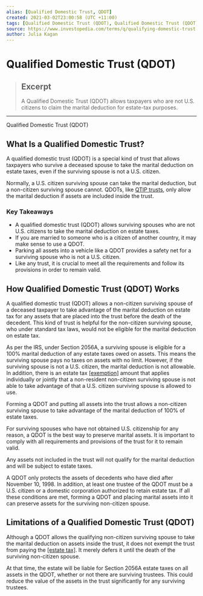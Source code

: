 ```yaml
---
alias: [Qualified Domestic Trust, QDOT]
created: 2021-03-02T23:00:58 (UTC +11:00)
tags: [Qualified Domestic Trust (QDOT), Qualified Domestic Trust (QDOT)]
source: https://www.investopedia.com/terms/q/qualifying-domestic-trust.asp
author: Julia Kagan
---
```


# Qualified Domestic Trust (QDOT)

> ## Excerpt
> A Qualified Domestic Trust (QDOT) allows taxpayers who are not U.S. citizens to claim the marital deduction for estate-tax purposes.

---

Qualified Domestic Trust (QDOT)
## What Is a Qualified Domestic Trust?

A qualified domestic trust (QDOT) is a special kind of trust that allows taxpayers who survive a deceased spouse to take the marital deduction on estate taxes, even if the surviving spouse is not a U.S. citizen.

Normally, a U.S. citizen surviving spouse can take the marital deduction, but a non-citizen surviving spouse cannot. QDOTs, like [QTIP trusts](https://www.investopedia.com/terms/q/qtip.asp), only allow the marital deduction if assets are included inside the trust.

### Key Takeaways

-   A qualified domestic trust (QDOT) allows surviving spouses who are not U.S. citizens to take the marital deduction on estate taxes.
-   If you are married to someone who is a citizen of another country, it may make sense to use a QDOT.
-   Parking all assets into a vehicle like a QDOT provides a safety net for a surviving spouse who is not a U.S. citizen.
-   Like any trust, it is crucial to meet all the requirements and follow its provisions in order to remain valid.

## How Qualified Domestic Trust (QDOT) Works

A qualified domestic trust (QDOT) allows a non-citizen surviving spouse of a deceased taxpayer to take advantage of the marital deduction on estate tax for any assets that are placed into the trust before the death of the decedent. This kind of trust is helpful for the non-citizen surviving spouse, who under standard tax laws, would not be eligible for the marital deduction on estate tax.

As per the IRS, under Section 2056A, a surviving spouse is eligible for a 100% marital deduction of any estate taxes owed on assets. This means the surviving spouse pays no taxes on assets with no limit. However, if the surviving spouse is not a U.S. citizen, the marital deduction is not allowable. In addition, there is an estate tax [[exemption]](https://www.investopedia.com/terms/e/exemption.asp) amount that applies individually or jointly that a non-resident non-citizen surviving spouse is not able to take advantage of that a U.S. citizen surviving spouse is allowed to use.

Forming a QDOT and putting all assets into the trust allows a non-citizen surviving spouse to take advantage of the marital deduction of 100% of estate taxes.

For surviving spouses who have not obtained U.S. citizenship for any reason, a QDOT is the best way to preserve marital assets. It is important to comply with all requirements and provisions of the trust for it to remain valid.

Any assets not included in the trust will not qualify for the marital deduction and will be subject to estate taxes.

A QDOT only protects the assets of decedents who have died after November 10, 1998. In addition, at least one trustee of the QDOT must be a U.S. citizen or a domestic corporation authorized to retain estate tax. If all these conditions are met, forming a QDOT and placing marital assets into it can preserve assets for the surviving non-citizen spouse.

## Limitations of a Qualified Domestic Trust (QDOT)

Although a QDOT allows the qualifying non-citizen surviving spouse to take the marital deduction on assets inside the trust, it does not exempt the trust from paying the [[estate tax]](https://www.investopedia.com/terms/e/estatetax.asp). It merely defers it until the death of the surviving non-citizen spouse.

At that time, the estate will be liable for Section 2056A estate taxes on all assets in the QDOT, whether or not there are surviving trustees. This could reduce the value of the assets in the trust significantly for any surviving trustees.
